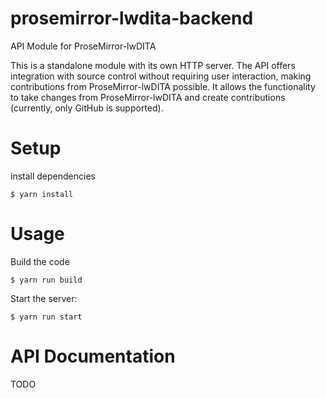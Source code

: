 # prosemirror-lwdita-backend
API Module for ProseMirror-lwDITA

This is a standalone module with its own HTTP server.
The API offers integration with source control without requiring user interaction, making contributions from ProseMirror-lwDITA possible.
It allows the functionality to take changes from ProseMirror-lwDITA and create contributions (currently, only GitHub is supported).

# Setup
install dependencies
```shell
$ yarn install
```


# Usage
Build the code
```shell
$ yarn run build
```

Start the server:
```shell
$ yarn run start
```

# API Documentation
TODO